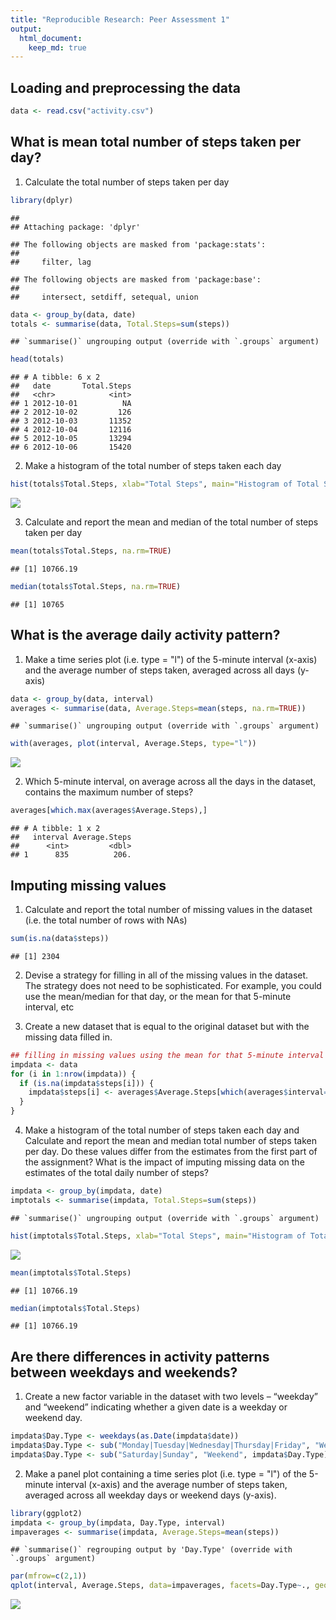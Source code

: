 ```yaml
---
title: "Reproducible Research: Peer Assessment 1"
output: 
  html_document:
    keep_md: true
---
```



## Loading and preprocessing the data


```r
data <- read.csv("activity.csv")
```

## What is mean total number of steps taken per day?

1. Calculate the total number of steps taken per day

```r
library(dplyr)
```

```
## 
## Attaching package: 'dplyr'
```

```
## The following objects are masked from 'package:stats':
## 
##     filter, lag
```

```
## The following objects are masked from 'package:base':
## 
##     intersect, setdiff, setequal, union
```

```r
data <- group_by(data, date)
totals <- summarise(data, Total.Steps=sum(steps))
```

```
## `summarise()` ungrouping output (override with `.groups` argument)
```

```r
head(totals)
```

```
## # A tibble: 6 x 2
##   date       Total.Steps
##   <chr>            <int>
## 1 2012-10-01          NA
## 2 2012-10-02         126
## 3 2012-10-03       11352
## 4 2012-10-04       12116
## 5 2012-10-05       13294
## 6 2012-10-06       15420
```

2. Make a histogram of the total number of steps taken each day

```r
hist(totals$Total.Steps, xlab="Total Steps", main="Histogram of Total Steps")
```

![](PA1_template_files/figure-html/unnamed-chunk-3-1.png)<!-- -->

3. Calculate and report the mean and median of the total number of steps taken per day

```r
mean(totals$Total.Steps, na.rm=TRUE)
```

```
## [1] 10766.19
```

```r
median(totals$Total.Steps, na.rm=TRUE)
```

```
## [1] 10765
```

## What is the average daily activity pattern?

1. Make a time series plot (i.e. type = "l") of the 5-minute interval (x-axis) and the average number of steps taken, averaged across all days (y-axis)

```r
data <- group_by(data, interval)
averages <- summarise(data, Average.Steps=mean(steps, na.rm=TRUE))
```

```
## `summarise()` ungrouping output (override with `.groups` argument)
```

```r
with(averages, plot(interval, Average.Steps, type="l"))
```

![](PA1_template_files/figure-html/unnamed-chunk-5-1.png)<!-- -->

2. Which 5-minute interval, on average across all the days in the dataset, contains the maximum number of steps?

```r
averages[which.max(averages$Average.Steps),]
```

```
## # A tibble: 1 x 2
##   interval Average.Steps
##      <int>         <dbl>
## 1      835          206.
```

## Imputing missing values

1. Calculate and report the total number of missing values in the dataset (i.e. the total number of rows with NAs)

```r
sum(is.na(data$steps))
```

```
## [1] 2304
```

2. Devise a strategy for filling in all of the missing values in the dataset. The strategy does not need to be sophisticated. For example, you could use the mean/median for that day, or the mean for that 5-minute interval, etc

3. Create a new dataset that is equal to the original dataset but with the missing data filled in.

```r
## filling in missing values using the mean for that 5-minute interval
impdata <- data
for (i in 1:nrow(impdata)) {
  if (is.na(impdata$steps[i])) {
    impdata$steps[i] <- averages$Average.Steps[which(averages$interval==impdata$interval[i])]
  }
}
```

4. Make a histogram of the total number of steps taken each day and Calculate and report the mean and median total number of steps taken per day. Do these values differ from the estimates from the first part of the assignment? What is the impact of imputing missing data on the estimates of the total daily number of steps?

```r
impdata <- group_by(impdata, date)
imptotals <- summarise(impdata, Total.Steps=sum(steps))
```

```
## `summarise()` ungrouping output (override with `.groups` argument)
```

```r
hist(imptotals$Total.Steps, xlab="Total Steps", main="Histogram of Total Steps (with Imputed Missing Values)")
```

![](PA1_template_files/figure-html/unnamed-chunk-9-1.png)<!-- -->

```r
mean(imptotals$Total.Steps)
```

```
## [1] 10766.19
```

```r
median(imptotals$Total.Steps)
```

```
## [1] 10766.19
```

## Are there differences in activity patterns between weekdays and weekends?

1. Create a new factor variable in the dataset with two levels – “weekday” and “weekend” indicating whether a given date is a weekday or weekend day.

```r
impdata$Day.Type <- weekdays(as.Date(impdata$date))
impdata$Day.Type <- sub("Monday|Tuesday|Wednesday|Thursday|Friday", "Weekday", impdata$Day.Type)
impdata$Day.Type <- sub("Saturday|Sunday", "Weekend", impdata$Day.Type)
```

2. Make a panel plot containing a time series plot (i.e. type = "l") of the 5-minute interval (x-axis) and the average number of steps taken, averaged across all weekday days or weekend days (y-axis).

```r
library(ggplot2)
impdata <- group_by(impdata, Day.Type, interval)
impaverages <- summarise(impdata, Average.Steps=mean(steps))
```

```
## `summarise()` regrouping output by 'Day.Type' (override with `.groups` argument)
```

```r
par(mfrow=c(2,1))
qplot(interval, Average.Steps, data=impaverages, facets=Day.Type~., geom="line")
```

![](PA1_template_files/figure-html/unnamed-chunk-11-1.png)<!-- -->
